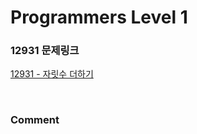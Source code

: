 # Programmers Level 1

### 12931 문제링크

[12931 - 자릿수 더하기](https://school.programmers.co.kr/learn/courses/30/lessons/12931)

<br>

### Comment
